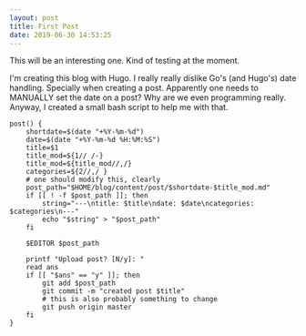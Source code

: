 ```yaml
---
layout: post
title: First Post
date: 2019-06-30 14:53:25
---
```


This will be an interesting one. Kind of testing at the moment.

I'm creating this blog with Hugo. I really really dislike Go's (and Hugo's) date handling. Specially when creating a post. Apparently one needs to MANUALLY set the date on a post? Why are we even programming really. Anyway, I created a small bash script to help me with that.

```
post() {
    shortdate=$(date "+%Y-%m-%d")
    date=$(date "+%Y-%m-%d %H:%M:%S")
    title=$1
    title_mod=${1// /-}
    title_mod=${title_mod//,/}
    categories=${2//,/ }
    # one should modify this, clearly
    post_path="$HOME/blog/content/post/$shortdate-$title_mod.md"
    if [[ ! -f $post_path ]]; then
        string="---\ntitle: $title\ndate: $date\ncategories: $categories\n---"
        echo "$string" > "$post_path"
    fi

    $EDITOR $post_path

    printf "Upload post? [N/y]: "
    read ans
    if [[ "$ans" == "y" ]]; then
        git add $post_path
        git commit -m "created post $title"
        # this is also probably something to change
        git push origin master
    fi
}
```

